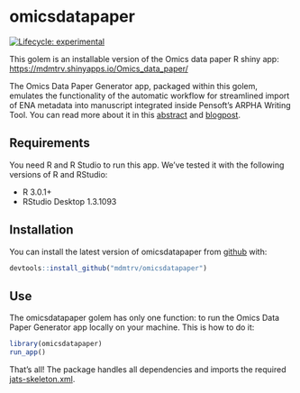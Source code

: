 
<!-- README.md is generated from README.Rmd. Please edit that file -->

# omicsdatapaper

<!-- badges: start -->

[![Lifecycle:
experimental](https://img.shields.io/badge/lifecycle-experimental-orange.svg)](https://www.tidyverse.org/lifecycle/#experimental)
<!-- badges: end -->

This golem is an installable version of the Omics data paper R shiny
app: <https://mdmtrv.shinyapps.io/Omics_data_paper/>

The Omics Data Paper Generator app, packaged within this golem, emulates
the functionality of the automatic workflow for streamlined import of
ENA metadata into manuscript integrated inside Pensoft’s ARPHA Writing
Tool. You can read more about it in this
[abstract](https://biss.pensoft.net/article/59041/) and
[blogpost](https://blog.pensoft.net/2020/06/16/streamlined-import-of-omics-metadata-from-the-european-nucleotide-archive-ena-into-an-omics-data-paper-manuscript/).

## Requirements

You need R and R Studio to run this app. We’ve tested it with the
following versions of R and RStudio:

  - R 3.0.1+
  - RStudio Desktop 1.3.1093

## Installation

You can install the latest version of omicsdatapaper from
[github](https://github.com/) with:

``` r
devtools::install_github("mdmtrv/omicsdatapaper")
```

## Use

The omicsdatapaper golem has only one function: to run the Omics Data
Paper Generator app locally on your machine. This is how to do it:

``` r
library(omicsdatapaper)
run_app()
```

That’s all\! The package handles all dependencies and imports the
required
[jats-skeleton.xml](https://github.com/pensoft/omics-data-paper-shinyapp/blob/master/jats-skeleton.xml).

